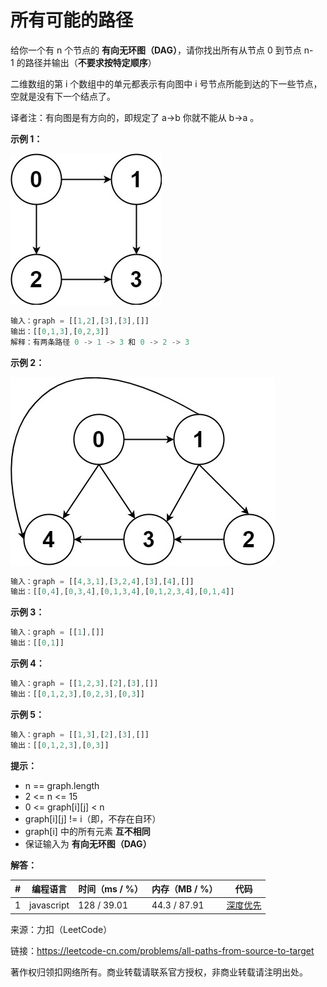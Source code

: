 # 所有可能的路径

给你一个有 n 个节点的 **有向无环图（DAG）**，请你找出所有从节点 0 到节点 n-1 的路径并输出（**不要求按特定顺序**）

二维数组的第 i 个数组中的单元都表示有向图中 i 号节点所能到达的下一些节点，空就是没有下一个结点了。

译者注：有向图是有方向的，即规定了 a→b 你就不能从 b→a 。

**示例 1：**

![示例1](./eg1.jpg)

``` javascript
输入：graph = [[1,2],[3],[3],[]]
输出：[[0,1,3],[0,2,3]]
解释：有两条路径 0 -> 1 -> 3 和 0 -> 2 -> 3
```

**示例 2：**

![示例2](./eg2.jpg)

``` javascript
输入：graph = [[4,3,1],[3,2,4],[3],[4],[]]
输出：[[0,4],[0,3,4],[0,1,3,4],[0,1,2,3,4],[0,1,4]]
```

**示例 3：**

``` javascript
输入：graph = [[1],[]]
输出：[[0,1]]
```

**示例 4：**

``` javascript
输入：graph = [[1,2,3],[2],[3],[]]
输出：[[0,1,2,3],[0,2,3],[0,3]]
```

**示例 5：**

``` javascript
输入：graph = [[1,3],[2],[3],[]]
输出：[[0,1,2,3],[0,3]]
```

**提示：**

- n == graph.length
- 2 <= n <= 15
- 0 <= graph[i][j] < n
- graph[i][j] != i（即，不存在自环）
- graph[i] 中的所有元素 **互不相同**
- 保证输入为 **有向无环图（DAG）**

**解答：**

**#**|**编程语言**|**时间（ms / %）**|**内存（MB / %）**|**代码**
--|--|--|--|--
1|javascript|128 / 39.01|44.3  / 87.91|[深度优先](./javascript/ac_v1.js)

来源：力扣（LeetCode）

链接：https://leetcode-cn.com/problems/all-paths-from-source-to-target

著作权归领扣网络所有。商业转载请联系官方授权，非商业转载请注明出处。
